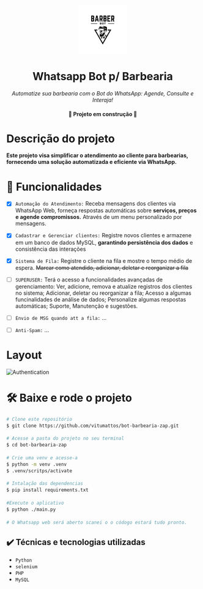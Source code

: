 <p align="center">
  <img width="128" src="./assets/barberbot.png">
</p>

<h1 align="center">Whatsapp Bot p/ Barbearia</h1>
<p align="center"><i
>Automatize sua barbearia com o Bot do WhatsApp: Agende, Consulte e Interaja!</i
></p>

<h4 align="center"> 
    🚧 Projeto em construção 🚧
</h4>

# Descrição do projeto
**Este projeto visa simplificar o atendimento ao cliente para barbearias, fornecendo uma solução automatizada e eficiente via WhatsApp.**

# 🔨 Funcionalidades

- [x] `Automação do Atendimento:` Receba mensagens dos clientes via WhatsApp Web, forneça respostas automáticas sobre **serviços, preços e agende compromissos.** Através de um menu personalizado por mensagens.
- [x] `Cadastrar e Gerenciar clientes:` Registre novos clientes e armazene em um banco de dados MySQL, **garantindo persistência dos dados** e consistência das interações
- [x] `Sistema de Fila:` Registre o cliente na fila e mostre o tempo médio de espera. ~~Marcar como atendido, adicionar, deletar e reorganizar a fila~~
- [ ] `SUPERUSER:` Terá o acesso a funcionalidades avançadas de gerenciamento: Ver, adicione, remova e atualize registros dos clientes no sistema; Adicionar, deletar ou reorganizar a fila; Acesso a algumas funcinalidades de análise de dados; Personalize algumas respostas automáticas; Suporte, Manutenção e sugestões.

- [ ] `Envio de MSG quando att a fila:` ...

- [ ] `Anti-Spam:` ...

# Layout
![Authentication](<./assets/layout.gif>)


# 🛠️ Baixe e rode o projeto

```bash
# Clone este repositório
$ git clone https://github.com/vitumattos/bot-barbearia-zap.git

# Acesse a pasta do projeto no seu terminal
$ cd bot-barbearia-zap

# Crie uma venv e acesse-a
$ python -m venv .venv
$ .venv/scritps/activate

# Intalação das dependencias
$ pip install requirements.txt

#Execute o aplicativo
$ python ./main.py

# O Whatsapp web será aberto scanei o o códogo estará tudo pronto.
```

## ✔️ Técnicas e tecnologias utilizadas

- ``Python``
- ``selenium``
- ``PHP``
- ``MySQL``